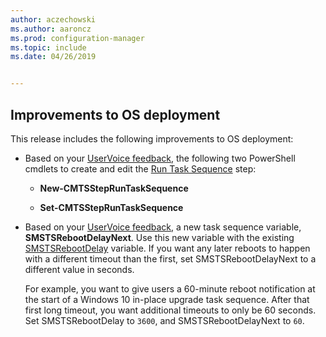 ```yaml
---
author: aczechowski
ms.author: aaroncz
ms.prod: configuration-manager
ms.topic: include
ms.date: 04/26/2019


---
```


## <a name="bkmk_osd"></a> Improvements to OS deployment
<!--2839943,4447680-->

This release includes the following improvements to OS deployment:

- Based on your [UserVoice feedback](https://configurationmanager.uservoice.com/forums/300492-ideas/suggestions/36448339-powershell-cmdlet-for-modifying-nested-task-sequen), the following two PowerShell cmdlets to create and edit the [Run Task Sequence](/sccm/osd/understand/task-sequence-steps#child-task-sequence) step:  

    - **New-CMTSStepRunTaskSequence**

    - **Set-CMTSStepRunTaskSequence**

- Based on your [UserVoice feedback](https://configurationmanager.uservoice.com/forums/300492-ideas/suggestions/19876177-upgrade-operating-system-task-should-be-able-to-us), a new task sequence variable, **SMSTSRebootDelayNext**. Use this new variable with the existing [SMSTSRebootDelay](/sccm/osd/understand/task-sequence-variables#SMSTSRebootDelay) variable. If you want any later reboots to happen with a different timeout than the first, set SMSTSRebootDelayNext to a different value in seconds.

    For example, you want to give users a 60-minute reboot notification at the start of a Windows 10 in-place upgrade task sequence. After that first long timeout, you want additional timeouts to only be 60 seconds. Set SMSTSRebootDelay to `3600`, and SMSTSRebootDelayNext to `60`.  
